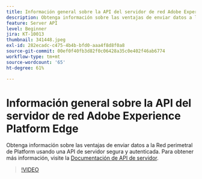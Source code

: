 ```yaml
---
title: Información general sobre la API del servidor de red Adobe Experience Platform Edge
description: Obtenga información sobre las ventajas de enviar datos a la Red perimetral de Platform usando una API de servidor segura y autenticada.
feature: Server API
level: Beginner
jira: KT-10013
thumbnail: 341448.jpeg
exl-id: 282ecadc-c475-4b4b-bfd0-aaa4f8d8f0a8
source-git-commit: 00ef0f40fb3d82f0c06428a35c0e402f46ab6774
workflow-type: tm+mt
source-wordcount: '65'
ht-degree: 61%

---
```


# Información general sobre la API del servidor de red Adobe Experience Platform Edge

Obtenga información sobre las ventajas de enviar datos a la Red perimetral de Platform usando una API de servidor segura y autenticada. Para obtener más información, visite la [Documentación de API de servidor](https://experienceleague.adobe.com/docs/experience-platform/edge-network-server-api/overview.html?lang=es).

>[!VIDEO](https://video.tv.adobe.com/v/341448?learn=on)
